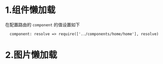# 1.组件懒加载
在配置路由的 `component` 的值设置如下
```
  component: resolve => require(['../components/home/home'], resolve)
```
# 2.图片懒加载
